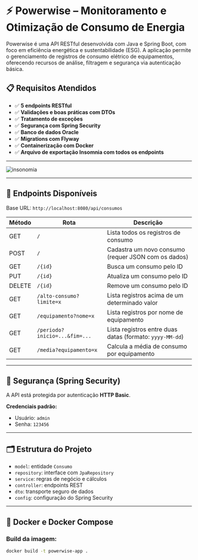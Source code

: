 # ⚡ Powerwise – Monitoramento e Otimização de Consumo de Energia

Powerwise é uma API RESTful desenvolvida com Java e Spring Boot, com foco em eficiência energética e sustentabilidade (ESG). A aplicação permite o gerenciamento de registros de consumo elétrico de equipamentos, oferecendo recursos de análise, filtragem e segurança via autenticação básica.

## 📋 Requisitos Atendidos

- ✅ **5 endpoints RESTful**
- ✅ **Validações e boas práticas com DTOs**
- ✅ **Tratamento de exceções**
- ✅ **Segurança com Spring Security**
- ✅ **Banco de dados Oracle**
- ✅ **Migrations com Flyway**
- ✅ **Containerização com Docker**
- ✅ **Arquivo de exportação Insomnia com todos os endpoints**

---

![insonomia](https://github.com/user-attachments/assets/5261beb0-21d8-4012-b086-979a1198298b)


---

## 🚀 Endpoints Disponíveis

Base URL: `http://localhost:8080/api/consumos`

| Método | Rota                      | Descrição                                                        |
|--------|---------------------------|------------------------------------------------------------------|
| GET    | `/`                       | Lista todos os registros de consumo                              |
| POST   | `/`                       | Cadastra um novo consumo (requer JSON com os dados)              |
| GET    | `/{id}`                   | Busca um consumo pelo ID                                         |
| PUT    | `/{id}`                   | Atualiza um consumo pelo ID                                      |
| DELETE | `/{id}`                   | Remove um consumo pelo ID                                        |
| GET    | `/alto-consumo?limite=x`  | Lista registros acima de um determinado valor                    |
| GET    | `/equipamento?nome=x`     | Lista registros por nome de equipamento                          |
| GET    | `/periodo?inicio=...&fim=...` | Lista registros entre duas datas (formato: `yyyy-MM-dd`)     |
| GET    | `/media?equipamento=x`    | Calcula a média de consumo por equipamento                       |

---

## 🔐 Segurança (Spring Security)

A API está protegida por autenticação **HTTP Basic**.

**Credenciais padrão:**
- Usuário: `admin`
- Senha: `123456`

---

## 🗂️ Estrutura do Projeto

- `model`: entidade `Consumo`
- `repository`: interface com `JpaRepository`
- `service`: regras de negócio e cálculos
- `controller`: endpoints REST
- `dto`: transporte seguro de dados
- `config`: configuração do Spring Security

---

## 🐳 Docker e Docker Compose

### Build da imagem:

```bash
docker build -t powerwise-app .
